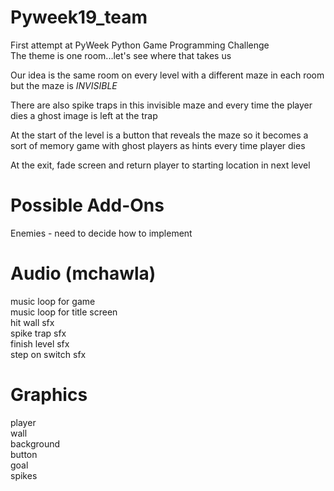 Pyweek19_team
=============
First attempt at PyWeek Python Game Programming Challenge  
The theme is one room...let's see where that takes us

Our idea is the same room on every level with a different maze in each room  
but the maze is <i>INVISIBLE</i>

There are also spike traps in this invisible maze and every time the player
dies a ghost image is left at the trap

At the start of the level is a button that reveals the maze so it becomes
a sort of memory game with ghost players as hints every time player dies

At the exit, fade screen and return player to starting location in next level


Possible Add-Ons
================
Enemies - need to decide how to implement


Audio (mchawla)
===============
music loop for game  
music loop for title screen  
hit wall sfx  
spike trap sfx  
finish level sfx  
step on switch sfx


Graphics
========
player  
wall  
background  
button  
goal  
spikes  


















